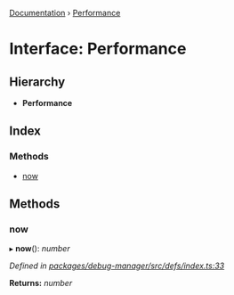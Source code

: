 [Documentation](../README.md) › [Performance](performance.md)

# Interface: Performance

## Hierarchy

* **Performance**

## Index

### Methods

* [now](performance.md#now)

## Methods

###  now

▸ **now**(): *number*

*Defined in [packages/debug-manager/src/defs/index.ts:33](https://github.com/badbatch/graphql-box/blob/6a2398d/packages/debug-manager/src/defs/index.ts#L33)*

**Returns:** *number*
